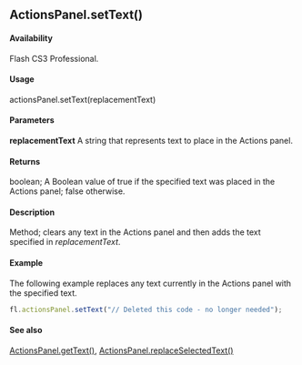 ## ActionsPanel.setText()

#### Availability

Flash CS3 Professional.

#### Usage

actionsPanel.setText(replacementText)

#### Parameters

**replacementText** A string that represents text to place in the Actions panel.

#### Returns

boolean; A Boolean value of true if the specified text was placed in the Actions panel; false otherwise.

#### Description

Method; clears any text in the Actions panel and then adds the text specified in *replacementText*.

#### Example

The following example replaces any text currently in the Actions panel with the specified text.

```javascript
fl.actionsPanel.setText("// Deleted this code - no longer needed");
```

#### See also

[ActionsPanel.getText()](../ActionsPanel_object/ActionsPanel3.md), [ActionsPanel.replaceSelectedText()](../ActionsPanel_object/ActionsPanel5.md)
